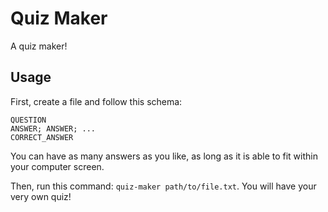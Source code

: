 # Quiz Maker

A quiz maker!

## Usage

First, create a file and follow this schema:

```
QUESTION
ANSWER; ANSWER; ...
CORRECT_ANSWER
```

You can have as many answers as you like, as long as it is able to fit within your computer screen.

Then, run this command: `quiz-maker path/to/file.txt`. You will have your very own quiz!
